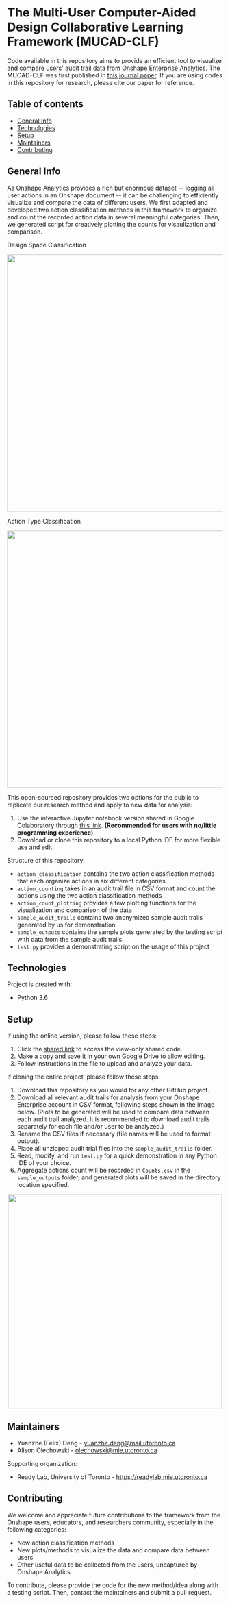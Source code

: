 # The Multi-User Computer-Aided Design Collaborative Learning Framework (MUCAD-CLF) 
Code available in this repository aims to provide an efficient tool to visualize and compare users' 
audit trail data from [Onshape Enterprise Analytics](https://www.onshape.com/en/features/analytics).
The MUCAD-CLF was first published in [this journal paper](). If you are using codes in this repository 
for research, please cite our paper for reference.   

## Table of contents
* [General Info](#general-info)
* [Technologies](#technologies)
* [Setup](#setup)
* [Maintainers](#maintainers)
* [Contributing](#contributing) 

## General Info 
As Onshape Analytics provides a rich but enormous dataset -- logging all user actions in an Onshape document -- 
it can be challenging to efficiently visualize and compare the data of different users. 
We first adapted and developed two action classification methods in this framework to organize and 
count the recorded action data in several meaningful categories. Then, we generated script for 
creatively plotting the counts for visaulization and comparison. 

Design Space Classification 
<p align="center">
<img src="https://drive.google.com/uc?id=1tZm5u4xv2Ec29TmHgHrUO0qkeJoRKh9m" width="600">
</p>

Action Type Classification 
<p align="center">
<img src="https://drive.google.com/uc?id=1JvZpsVKoGAlRLqlxe17l_Yvb4J7MixOb" width="600">
</p>

This open-sourced repository provides two options for the public to replicate our research method 
and apply to new data for analysis: 
1. Use the interactive Jupyter notebook version shared in Google Colaboratory through 
[this link](https://colab.research.google.com/drive/1-g6d7WVfgTI_sNKi2jvCz2_OtfWF7Ffd?usp=sharing). 
**(Recommended for users with no/little programming experience)**
2. Download or clone this repository to a local Python IDE for more flexible use and edit.   

Structure of this repository: 
* `action_classification` contains the two action classification methods that each organize actions in six different categories 
* `action_counting` takes in an audit trail file in CSV format and count the actions using the two action classification methods 
* `action_count_plotting` provides a few plotting functions for the visualization and comparison of the data 
* `sample_audit_trails` contains two anonymized sample audit trails generated by us for demonstration 
* `sample_outputs` contains the sample plots generated by the testing script with data from the sample audit trails. 
* `test.py` provides a demonstrating script on the usage of this project  

## Technologies
Project is created with:
* Python 3.6
	
## Setup
If using the online version, please follow these steps:  
1. Click the [shared link](https://colab.research.google.com/drive/1-g6d7WVfgTI_sNKi2jvCz2_OtfWF7Ffd?usp=sharing) 
to access the view-only shared code.
2. Make a copy and save it in your own Google Drive to allow editing. 
3. Follow instructions in the file to upload and analyze your data.   

If cloning the entire project, please follow these steps: 
1. Download this repository as you would for any other GitHub project. 
2. Download all relevant audit trails for analysis from your Onshape Enterprise account in CSV format, 
following steps shown in the image below. (Plots to be generated will be used to compare data 
between each audit trail analyzed. It is recommended to download audit trails separately for each 
file and/or user to be analyzed.)
3. Rename the CSV files if necessary (file names will be used to format output). 
4. Place all unzipped audit trial files into the `sample_audit_trails` folder. 
5. Read, modify, and run `test.py` for a quick demonstration in any Python IDE of your choice.  
6. Aggregate actions count will be recorded in `Counts.csv` in the `sample_outputs` folder, and 
generated plots will be saved in the directory location specified. 

<p align="center">
<img src="https://drive.google.com/uc?id=1Mu5DwJcrqNG43tz5vFBthUOx_xDchNde" width="500">
</p>  

## Maintainers
* Yuanzhe (Felix) Deng - yuanzhe.deng@mail.utoronto.ca 
* Alison Olechowski - olechowski@mie.utoronto.ca 

Supporting organization: 
* Ready Lab, University of Toronto - https://readylab.mie.utoronto.ca 

## Contributing 
We welcome and appreciate future contributions to the framework from the Onshape users, educators, 
and researchers community, especially in the following categories: 
* New action classification methods 
* New plots/methods to visualize the data and compare data between users 
* Other useful data to be collected from the users, uncaptured by Onshape Analytics  

To contribute, please provide the code for the new method/idea along with a testing script. Then, contact the maintainers and submit a pull request.  
